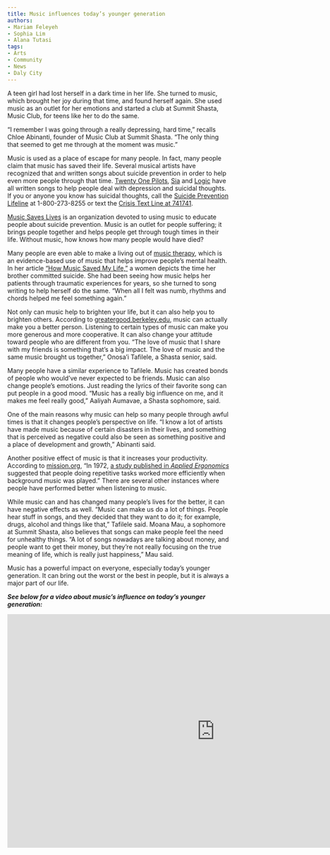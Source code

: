 ```yaml
---
title: Music influences today’s younger generation
authors:
- Mariam Feleyeh
- Sophia Lim 
- Alana Tutasi
tags:
- Arts
- Community
- News
- Daly City
---
```

A teen girl had lost herself in a dark time in her life. She turned to music, which brought her joy during that time, and found herself again. She used music as an outlet for her emotions and started a club at Summit Shasta, Music Club, for teens like her to do the same.

“I remember I was going through a really depressing, hard time,” recalls Chloe Abinanti, founder of Music Club at Summit Shasta. “The only thing that seemed to get me through at the moment was music.”

Music is used as a place of escape for many people. In fact, many people claim that music has saved their life. Several musical artists have recognized that and written songs about suicide prevention in order to help even more people through that time. [Twenty One Pilots](http://www.twentyonepilots.com/), [Sia](https://www.siamusic.net/) and [Logic](https://www.forbes.com/profile/logic/#76b55dee28df) have all written songs to help people deal with depression and suicidal thoughts. If you or anyone you know has suicidal thoughts, call the [Suicide Prevention Lifeline](https://suicidepreventionlifeline.org/) at 1-800-273-8255 or text the [Crisis Text Line at 741741](https://www.crisistextline.org/).

[Music Saves Lives](http://musicsaveslives.org/) is an organization devoted to using music to educate people about suicide prevention. Music is an outlet for people suffering; it brings people together and helps people get through tough times in their life. Without music, how knows how many people would have died?

Many people are even able to make a living out of [music therapy](https://www.musictherapy.org/), which is an evidence-based use of music that helps improve people’s mental health. In her article [“How Music Saved My Life,”](https://www.nami.org/Personal-Stories/How-Music-Saved-My-Life#) a women depicts the time her brother committed suicide. She had been seeing how music helps her patients through traumatic experiences for years, so she turned to song writing to help herself do the same. “When all I felt was numb, rhythms and chords helped me feel something again.”

Not only can music help to brighten your life, but it can also help you to brighten others. According to [greatergood.berkeley.edu](https://greatergood.berkeley.edu/article/item/five_ways_music_can_make_you_a_better_person), music can actually make you a better person. Listening to certain types of music can make you more generous and more cooperative. It can also change your attitude toward people who are different from you. “The love of music that I share with my friends is something that’s a big impact. The love of music and the same music brought us together,” Onosa’i Tafilele, a Shasta senior, said.

Many people have a similar experience to Tafilele. Music has created bonds of people who would’ve never expected to be friends. Music can also change people’s emotions. Just reading the lyrics of their favorite song can put people in a good mood. “Music has a really big influence on me, and it makes me feel really good,” Aaliyah Aumavae, a Shasta sophomore, said.

One of the main reasons why music can help so many people through awful times is that it changes people’s perspective on life. “I know a lot of artists have made music because of certain disasters in their lives, and something that is perceived as negative could also be seen as something positive and a place of development and growth,” Abinanti said.

Another positive effect of music is that it increases your productivity. According to [mission.org](https://medium.com/the-mission/the-science-backed-ways-music-affects-your-brain-and-productivity-e11145079305), “In 1972, [a study published in *Applied Ergonomics*](http://www.sciencedirect.com/science/article/pii/0003687072901019) suggested that people doing repetitive tasks worked more efficiently when background music was played.” There are several other instances where people have performed better when listening to music.

While music can and has changed many people’s lives for the better, it can have negative effects as well. “Music can make us do a lot of things. People hear stuff in songs, and they decided that they want to do it; for example, drugs, alcohol and things like that,” Tafilele said. Moana Mau, a sophomore at Summit Shasta, also believes that songs can make people feel the need for unhealthy things. “A lot of songs nowadays are talking about money, and people want to get their money, but they’re not really focusing on the true meaning of life, which is really just happiness,” Mau said.

Music has a powerful impact on everyone, especially today’s younger generation. It can bring out the worst or the best in people, but it is always a major part of our life.

***See below for a video about music’s influence on today’s younger generation:***

<iframe width="940" height="529" src="https://www.youtube.com/embed/Kio-aGHhRz8" frameborder="0" allow="accelerometer; autoplay; encrypted-media; gyroscope; picture-in-picture" allowfullscreen></iframe>